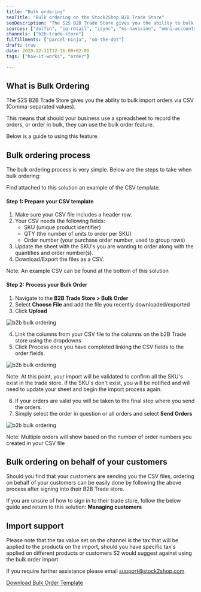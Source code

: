 ```yaml
---
title: "Bulk ordering"
seoTitle: "Bulk ordering on the Stock2Shop B2B Trade Store"
seoDescription: "The S2S B2B Trade Store gives you the ability to bulk import orders via CSV (Comma-separated values)."
sources: ["dolfin", "iq-retail", "isync", "ms-navision", "omni-accounts", "pastel-partner", "sage-50cloud-pastel-xpress", "sage-200-evolution", "sage-300cloud", "sage-business-cloud-financials", "sage-evolution", "sage-one", "sage-pastel-evolution", "sap", "syspro" ]
channels: ["b2b-trade-store"]
fulfillments: ["parcel-ninja", "on-the-dot"]
draft: true
date: 2020-12-31T12:16:00+02:00
tags: ["how-it-works", "order"]

---
```


## What is Bulk Ordering

The S2S B2B Trade Store gives you the ability to bulk import orders via CSV (Comma-separated values). 

This means that should your business use a spreadsheet to record the orders, or order in bulk, they can use the bulk order feature.

Below is a guide to using this feature.

## Bulk ordering process

The bulk ordering process is very simple. Below are the steps to take when bulk ordering:

Find attached to this solution an example of the CSV template.

#### Step 1: Prepare your CSV template

1. Make sure your CSV file includes a header row.
2. Your CSV needs the following fields:
    - SKU (unique product identifier)
    - QTY (the number of units to order per SKU)
    - Order number (your purchase order number, used to group rows)
4. Update the sheet with the SKU's you are wanting to order along with the quantities and order number(s).
5. Download/Export the files as a CSV.

Note: An example CSV can be found at the bottom of this solution

#### Step 2: Process your Bulk Order

1. Navigate to the **B2B Trade Store > Bulk Order**
2. Select **Choose File** and add the file you recently downloaded/exported
3. Click **Upload**

![b2b bulk ordering](/uploads/b2b-bulk-ordering-1.png)

4. Link the columns from your CSV file to the columns on the b2B Trade store using the dropdowns
5. Click Process once you have completed linking the CSV fields to the order fields.

![b2b bulk ordering](/uploads/b2b-bulk-ordering-2.png)

Note: At this point, your import will be validated to confirm all the SKU's exist in the trade store. If the SKU's don't exist, you will be notified and will need to update your sheet and begin the import process again.

6. If your orders are valid you will be taken to the final step where you send the orders.
7. Simply select the order in question or all orders and select **Send Orders**

![b2b bulk ordering](/uploads/b2b-bulk-ordering-3.png)

Note: Multiple orders will show based on the number of order numbers you created in your CSV file

## Bulk ordering on behalf of your customers

Should you find that your customers are sending you the CSV files, ordering on behalf of your customers can be easily done by following the above process after signing into their B2B Trade store.

If you are unsure of how to sign in to their trade store, follow the below guide and return to this solution:
**Managing customers**

## Import support

Please note that the tax value set on the channel is the tax that will be applied to the products on the import, should you have specific tax's applied on different products or customers S2 would suggest against using the bulk order import.

If you require further assistance please email support@stock2shop.com

[Download Bulk Order Template](/attachments/S2S-B2B-Bulk-Order-Template-20200120.csv)